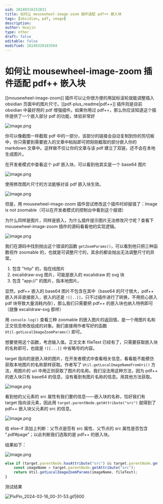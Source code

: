 ```yaml
---
uid: 20240316152831
title: 如何让 mousewheel-image-zoom 插件适配 pdf++ 嵌入块
tags: [obsidian, pdf, image]
description: 
author: Huajin
type: other
draft: false
editable: false
modified: 20240320183504
---
```


# 如何让 mousewheel-image-zoom 插件适配 pdf++ 嵌入块

[[mousewheel-image-zoom]] 插件可以让你很方便的用鼠标滚轮就能调整插入 obsidian 页面中的图片尺寸。[[pdf-plus_readme|pdf++]] 插件则是目前 obsidian 中最好用的 pdf 增强插件。如果你用过 pdf++，那么你应该知道这个插件提供了一个嵌入部分 pdf 的功能，体验非常好

![image.png](https://cdn.pkmer.cn/images/20240316153237.png!pkmer)

你可以像截图一样截取 pdf 中的一部分，该部分的链接会自动复制到你的剪切板中，你只需要到需要嵌入的文章中粘贴即可把刚刚截取的部分嵌入你的 markdown 文章中。这样做不仅让你的文章与该 pdf 建立了双链，还不会在本地生成图片。

在开发者模式中查看这个 pdf 嵌入块，可以看到他其实是一个 base64 图片

![image.png](https://cdn.pkmer.cn/images/20240316153513.png!pkmer)

使用修改图片尺寸的方法能够对该 pdf 嵌入块生效。

![image.png](https://cdn.pkmer.cn/images/20240316153615.png!pkmer)

但是，用 mousewheel-image-zoom 插件尝试修改这个插件时却报错了：Image is not zoomable（可以在开发者模式的控制台中看到这个报错）

为什么同样是图片，同样是嵌入，为什么插件提示图片无法修改尺寸呢？查看下 mousewheel-image-zoom 插件的源码看看他的实现逻辑。

![image.png](https://cdn.pkmer.cn/images/20240316154056.png!pkmer)

我们在源码中找到抛出这个错误的函数 `getZoomParams()`，可以看到他只把三种函数视作 zoomable 的，也就是可调整尺寸的，其余的都会抛出无法调整尺寸的异常。

1. 包含 "http" 的，指在线图片
2. excalidraw-svg 图片，可能是嵌入的 excalidraw 的 svg 块
3. 包含 "app://" 的图片，指本地图片。

显然，pdf++ 嵌入的 base64 图片不包含在其中（base64 的尺寸很大，pdf++ 嵌入并非直接嵌入，嵌入的还是 `![[..]]`，只不过插件进行了转换，不用担心嵌入 pdf 块导致大量消耗内存），那么我们只需要把 pdf++ 的嵌入块也纳入特例即可（就像 excalidraw-svg 那样）

用 `console.log()` 查看三种 zoomable 的嵌入图片的返回值，是一个用图片名和正文信息修改组成的对象。我们直接用作者写好的函数 `Util.getLocalImageZoomParams()` 即可。

想要使用这个函数，考虑输入值。正文文本 fileText 已经有了，只需要获取嵌入块的名称即可，也就是 `![[...]]` 中省略号的内容。

target 指向的是嵌入块的图片，在开发者模式中查看相关信息，看看能不能模仿获取本地图片的名称那样获取。作者写了 `Util.getLocalImageNameFromUri()` 方法，用图片的 uri 中用正则获取了图片的名称。我们没法用这种方法，因为 pdf++ 的嵌入块只有 base64 的信息，没有看到有图片名称的信息。用其他方法获取。

![image.png](https://cdn.pkmer.cn/images/20240316155313.png!pkmer)

看到他的父元素的 src 属性有我们要的信息——嵌入块的名称，恰好我们有 target 指向该元素，因此用 `target.parentNode.getAttribute("src")` 就得到了 pdf++ 嵌入块父元素的 src 的信息。

![image.png](https://cdn.pkmer.cn/images/20240316155442.png!pkmer)

给 else-if 添加上判断：父节点是否有 src 属性、父节点的 src 属性是否包含 ".pdf#page"；以此判断我们选取的是 pdf++ 的嵌入块。

结果如下：

![image.png](https://cdn.pkmer.cn/images/20240316155725.png!pkmer)

```JavaScript
else if (target.parentNode.hasAttribute("src") && target.parentNode.getAttribute("src").includes(".pdf#page")) {
	const imageName = target.parentNode.getAttribute("src");
	return Util.getLocalImageZoomParams(imageName, fileText);
}
```

测试结果

![PixPin_2024-03-16_00-31-53.gif|600](https://cdn.pkmer.cn/images/PixPin_2024-03-16_00-31-53.gif!pkmer)
